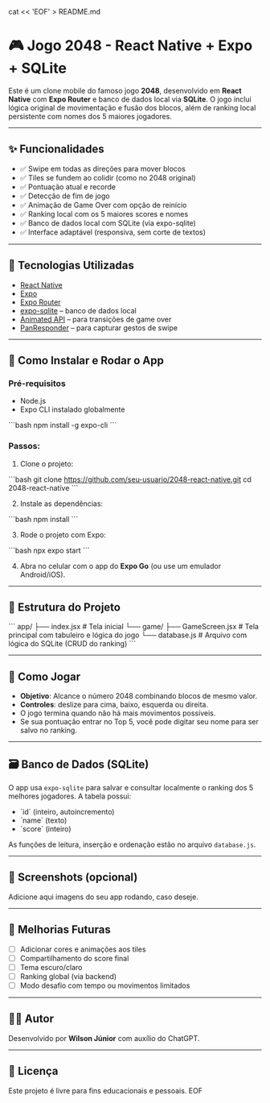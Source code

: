 cat << 'EOF' > README.md
# 🎮 Jogo 2048 - React Native + Expo + SQLite

Este é um clone mobile do famoso jogo **2048**, desenvolvido em **React Native** com **Expo Router** e banco de dados local via **SQLite**. O jogo inclui lógica original de movimentação e fusão dos blocos, além de ranking local persistente com nomes dos 5 maiores jogadores.

---

## ✨ Funcionalidades

- ✅ Swipe em todas as direções para mover blocos
- ✅ Tiles se fundem ao colidir (como no 2048 original)
- ✅ Pontuação atual e recorde
- ✅ Detecção de fim de jogo
- ✅ Animação de Game Over com opção de reinício
- ✅ Ranking local com os 5 maiores scores e nomes
- ✅ Banco de dados local com SQLite (via expo-sqlite)
- ✅ Interface adaptável (responsiva, sem corte de textos)

---

## 🧪 Tecnologias Utilizadas

- [React Native](https://reactnative.dev/)
- [Expo](https://expo.dev/)
- [Expo Router](https://expo.github.io/router/)
- [expo-sqlite](https://docs.expo.dev/versions/latest/sdk/sqlite/) – banco de dados local
- [Animated API](https://reactnative.dev/docs/animated) – para transições de game over
- [PanResponder](https://reactnative.dev/docs/panresponder) – para capturar gestos de swipe

---

## 📲 Como Instalar e Rodar o App

### Pré-requisitos

- Node.js
- Expo CLI instalado globalmente

\`\`\`bash
npm install -g expo-cli
\`\`\`

### Passos:

1. Clone o projeto:

\`\`\`bash
git clone https://github.com/seu-usuario/2048-react-native.git
cd 2048-react-native
\`\`\`

2. Instale as dependências:

\`\`\`bash
npm install
\`\`\`

3. Rode o projeto com Expo:

\`\`\`bash
npx expo start
\`\`\`

4. Abra no celular com o app do **Expo Go** (ou use um emulador Android/iOS).

---

## 📁 Estrutura do Projeto

\`\`\`
app/
├── index.jsx             # Tela inicial
└── game/
    ├── GameScreen.jsx    # Tela principal com tabuleiro e lógica do jogo
    └── database.js       # Arquivo com lógica do SQLite (CRUD do ranking)
\`\`\`

---

## 🧠 Como Jogar

- **Objetivo**: Alcance o número 2048 combinando blocos de mesmo valor.
- **Controles**: deslize para cima, baixo, esquerda ou direita.
- O jogo termina quando não há mais movimentos possíveis.
- Se sua pontuação entrar no Top 5, você pode digitar seu nome para ser salvo no ranking.

---

## 🗃️ Banco de Dados (SQLite)

O app usa `expo-sqlite` para salvar e consultar localmente o ranking dos 5 melhores jogadores. A tabela possui:

- \`id\` (inteiro, autoincremento)
- \`name\` (texto)
- \`score\` (inteiro)

As funções de leitura, inserção e ordenação estão no arquivo `database.js`.

---

## 📸 Screenshots (opcional)

Adicione aqui imagens do seu app rodando, caso deseje.

---

## 🔧 Melhorias Futuras

- [ ] Adicionar cores e animações aos tiles
- [ ] Compartilhamento do score final
- [ ] Tema escuro/claro
- [ ] Ranking global (via backend)
- [ ] Modo desafio com tempo ou movimentos limitados

---

## 👨‍💻 Autor

Desenvolvido por **Wilson Júnior** com auxílio do ChatGPT.

---

## 📄 Licença

Este projeto é livre para fins educacionais e pessoais.
EOF